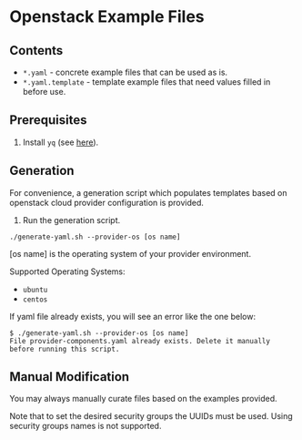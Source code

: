 # Openstack Example Files
## Contents
- `*.yaml` - concrete example files that can be used as is.
- `*.yaml.template` - template example files that need values filled in before use.

## Prerequisites

1. Install `yq` (see [here](https://github.com/mikefarah/yq)).

## Generation
For convenience, a generation script which populates templates based on openstack cloud provider
configuration is provided.

1. Run the generation script.
```
./generate-yaml.sh --provider-os [os name]
```

   [os name] is the operating system of your provider environment. 

   Supported Operating Systems: 
   - `ubuntu` 
   - `centos`

If yaml file already exists, you will see an error like the one below:

```
$ ./generate-yaml.sh --provider-os [os name]
File provider-components.yaml already exists. Delete it manually before running this script.
```

## Manual Modification
You may always manually curate files based on the examples provided.

Note that to set the desired security groups the UUIDs must be used.
Using security groups names is not supported.